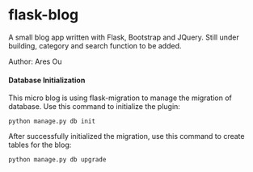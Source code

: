 # flask-blog
A small blog app written with Flask, Bootstrap and JQuery.
Still under building, category and search function to be added.

Author: Ares Ou

####  Database Initialization

This micro blog is using flask-migration to manage the migration of database.
Use this command to initialize the plugin:

`python manage.py db init`

After successfully initialized the migration, use this command to create tables for the blog:

`python manage.py db upgrade`

